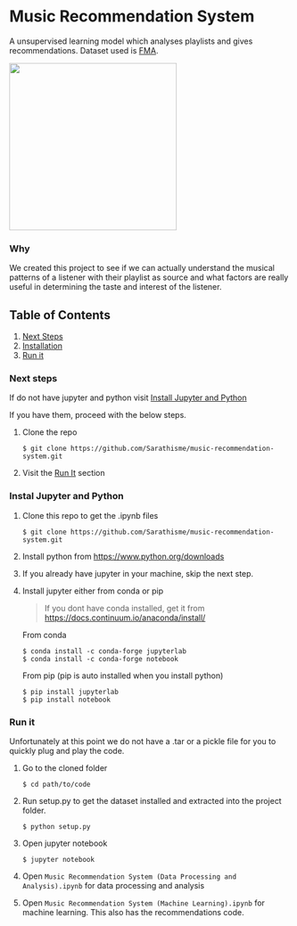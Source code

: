 # Music Recommendation System
A unsupervised learning model which analyses playlists and gives recommendations. Dataset used is <a href="https://github.com/mdeff/fma#data">FMA</a>.


<img width="300px" src="https://media.giphy.com/media/tqfS3mgQU28ko/giphy.gif" />

### Why
We created this project to see if we can actually understand the musical patterns of a listener with their playlist as source and what factors are really useful in determining the taste and interest of the listener.

## Table of Contents
1. [Next Steps](https://github.com/vamsiChelasani/musicRecommendationSystem/blob/readme-changes/README.md#next-steps)
2. [Installation](https://github.com/vamsiChelasani/musicRecommendationSystem/blob/readme-changes/README.md#installation)
3. [Run it](https://github.com/vamsiChelasani/musicRecommendationSystem/blob/readme-changes/README.md#run-it)

### Next steps
If do not have jupyter and python visit [Install Jupyter and Python](https://github.com/vamsiChelasani/musicRecommendationSystem/tree/readme-changes#instal-jupyter-and-python)

If you have them, proceed with the below steps.

1. Clone the repo 

   ```shell
   $ git clone https://github.com/Sarathisme/music-recommendation-system.git
   ````
2. Visit the [Run It](https://github.com/vamsiChelasani/musicRecommendationSystem/blob/readme-changes/README.md#run-it) section

### Instal Jupyter and Python
1. Clone this repo to get the .ipynb files
   ```shell
   $ git clone https://github.com/Sarathisme/music-recommendation-system.git
   ```
2. Install python from <a href="https://www.python.org/downloads/"/>https://www.python.org/downloads</a>

3. If you already have jupyter in your machine, skip the next step.

4. Install jupyter either from conda or pip
    
   >If you dont have conda installed, get it from <a href="https://docs.continuum.io/anaconda/install/">https://docs.continuum.io/anaconda/install/</a>
   
   From conda  
    ```shell 
    $ conda install -c conda-forge jupyterlab
    $ conda install -c conda-forge notebook
    ```
    From pip (pip is auto installed when you install python)
    ```shell 
    $ pip install jupyterlab
    $ pip install notebook
    ```

### Run it
Unfortunately at this point we do not have a .tar or a pickle file for you to quickly plug and play the code.

1. Go to the cloned folder

   ```shell
   $ cd path/to/code
   ```
2. Run setup.py to get the dataset installed and extracted into the project folder.
   
   ```shell
   $ python setup.py
   ```

3. Open jupyter notebook

   ```shell
   $ jupyter notebook
   ```
 
3. Open `Music Recommendation System (Data Processing and Analysis).ipynb` for data processing and analysis
4. Open `Music Recommendation System (Machine Learning).ipynb` for machine learning. This also has the recommendations code.
